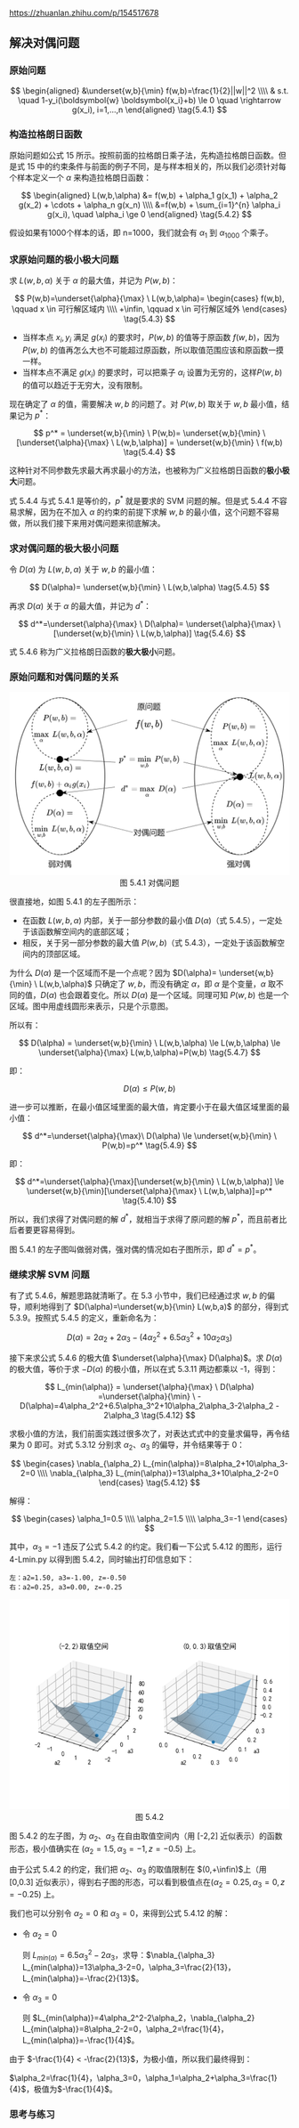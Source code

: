 https://zhuanlan.zhihu.com/p/154517678

## 解决对偶问题

### 原始问题
  
$$
\begin{aligned}
    &\underset{w,b}{\min} f(w,b)=\frac{1}{2}||w||^2
    \\\\
    & s.t. \quad 1-y_i(\boldsymbol{w} \boldsymbol{x_i}+b) \le 0 \quad \rightarrow g(x_i), i=1,...,n
\end{aligned}
\tag{5.4.1}
$$

### 构造拉格朗日函数

原始问题如公式 15 所示。按照前面的拉格朗日乘子法，先构造拉格朗日函数。但是式 15 中的约束条件与前面的例子不同，是与样本相关的，所以我们必须针对每个样本定义一个 $\alpha$ 来构造拉格朗日函数：

$$
\begin{aligned}
L(w,b,\alpha) &= f(w,b) + \alpha_1 g(x_1) + \alpha_2 g(x_2) + \cdots + \alpha_n g(x_n)
\\\\
&=f(w,b) + \sum_{i=1}^{n} \alpha_i g(x_i), \quad \alpha_i \ge 0
\end{aligned}
\tag{5.4.2}
$$

假设如果有1000个样本的话，即 n=1000，我们就会有 $\alpha_1$ 到 $\alpha_{1000}$ 个乘子。

### 求原始问题的极小极大问题

求 $L(w,b,\alpha)$ 关于 $\alpha$ 的最大值，并记为 $P(w,b)$：

$$
P(w,b)=\underset{\alpha}{\max} \ L(w,b,\alpha)=
\begin{cases}
    f(w,b), \qquad x \in 可行解区域内
    \\\\
    +\infin, \qquad x \in 可行解区域外
\end{cases}
\tag{5.4.3}
$$

- 当样本点 $x_i,y_i$ 满足 $g(x_i)$ 的要求时，$P(w,b)$ 的值等于原函数 $f(w,b)$，因为 $P(w,b)$ 的值再怎么大也不可能超过原函数，所以取值范围应该和原函数一摸一样。
- 当样本点不满足 $g(x_i)$ 的要求时，可以把乘子 $\alpha_i$ 设置为无穷的，这样$P(w,b)$ 的值可以趋近于无穷大，没有限制。

现在确定了 $\alpha$ 的值，需要解决 $w,b$ 的问题了。对 $P(w,b)$ 取关于 $w,b$ 最小值，结果记为 $p^*$：

$$
p^* = \underset{w,b}{\min} \ P(w,b)=  \underset{w,b}{\min} \ [\underset{\alpha}{\max} \ L(w,b,\alpha)] = \underset{w,b}{\min} \ f(w,b)
\tag{5.4.4}
$$

这种针对不同参数先求最大再求最小的方法，也被称为广义拉格朗日函数的**极小极大**问题。

式 5.4.4 与式 5.4.1 是等价的，$p^*$ 就是要求的 SVM 问题的解。但是式 5.4.4 不容易求解，因为在不加入 $\alpha$ 的约束的前提下求解 $w,b$ 的最小值，这个问题不容易做，所以我们接下来用对偶问题来彻底解决。

### 求对偶问题的极大极小问题

令 $D(\alpha)$ 为 $L(w,b,\alpha)$ 关于 $w,b$ 的最小值：

$$
D(\alpha)= \underset{w,b}{\min} \ L(w,b,\alpha) \tag{5.4.5}
$$

再求 $D(\alpha)$ 关于 $\alpha$ 的最大值，并记为 $d^*$：

$$
d^*=\underset{\alpha}{\max} \ D(\alpha)= \underset{\alpha}{\max} \ [\underset{w,b}{\min} \ L(w,b,\alpha)] \tag{5.4.6}
$$

式 5.4.6 称为广义拉格朗日函数的**极大极小**问题。

### 原始问题和对偶问题的关系

<img src="./images/5.4.1.png" />

<center>图 5.4.1 对偶问题</center>

很直接地，如图 5.4.1 的左子图所示：
- 在函数 $L(w,b,\alpha)$ 内部，关于一部分参数的最小值 $D(\alpha)$（式 5.4.5），一定处于该函数解空间内的底部区域；
- 相反，关于另一部分参数的最大值 $P(w,b)$（式 5.4.3），一定处于该函数解空间内的顶部区域。

为什么 $D(\alpha)$ 是一个区域而不是一个点呢？因为 $D(\alpha)= \underset{w,b}{\min} \ L(w,b,\alpha)$ 只确定了 $w,b$，而没有确定 $\alpha$，即 $\alpha$ 是个变量，$\alpha$ 取不同的值，$D(\alpha)$ 也会跟着变化。所以 $D(\alpha)$ 是一个区域。同理可知 $P(w,b)$ 也是一个区域。图中用虚线圆形来表示，只是个示意图。

所以有：

$$
D(\alpha) = \underset{w,b}{\min} \ L(w,b,\alpha) \le L(w,b,\alpha) \le \underset{\alpha}{\max} L(w,b,\alpha)=P(w,b) \tag{5.4.7}
$$

即：

$$
D(\alpha) \le P(w,b)  \tag{5.4.8}
$$

进一步可以推断，在最小值区域里面的最大值，肯定要小于在最大值区域里面的最小值：

$$
d^*=\underset{\alpha}{\max}\ D(\alpha) \le \underset{w,b}{\min} \ P(w,b)=p^* \tag{5.4.9}
$$

即：

$$
d^*=\underset{\alpha}{\max}[\underset{w,b}{\min} \ L(w,b,\alpha)] \le \underset{w,b}{\min}[\underset{\alpha}{\max} \ L(w,b,\alpha)]=p^*  \tag{5.4.10}
$$

所以，我们求得了对偶问题的解 $d^*$，就相当于求得了原问题的解 $p^*$，而且前者比后者要更容易得到。

图 5.4.1 的左子图叫做弱对偶，强对偶的情况如右子图所示，即 $d^*=p^*$。

### 继续求解 SVM 问题

有了式 5.4.6，解题思路就清晰了。在 5.3 小节中，我们已经通过求 $w,b$ 的偏导，顺利地得到了 $D(\alpha)=\underset{w,b}{\min} L(w,b,a)$ 的部分，得到式 5.3.9。按照式 5.4.5 的定义，重新命名为：

$$
D(\alpha)=2\alpha_2 + 2\alpha_3 -(4\alpha_2^2+6.5\alpha_3^2+10\alpha_2\alpha_3) \tag{5.4.11}
$$

接下来求公式 5.4.6 的极大值 $\underset{\alpha}{\max} D(\alpha)$。求 $D(\alpha)$ 的极大值，等价于求 $-D(\alpha)$ 的极小值，所以在式 5.3.11 两边都乘以 -1，得到：

$$
L_{min(\alpha)} = \underset{\alpha}{\max} \ D(\alpha) =\underset{\alpha}{\min} \ -D(\alpha)=4\alpha_2^2+6.5\alpha_3^2+10\alpha_2\alpha_3-2\alpha_2 - 2\alpha_3 \tag{5.4.12}
$$

求极小值的方法，我们前面实践过很多次了，对表达式式中的变量求偏导，再令结果为 0 即可。对式 5.3.12 分别求 $\alpha_2、\alpha_3$ 的偏导，并令结果等于 0：

$$
\begin{cases}
\nabla_{\alpha_2} L_{min(\alpha)}=8\alpha_2+10\alpha_3-2=0
\\\\
\nabla_{\alpha_3} L_{min(\alpha)}=13\alpha_3+10\alpha_2-2=0
\end{cases}
\tag{5.4.12}
$$

解得：

$$
\begin{cases}
    \alpha_1=0.5
    \\\\
    \alpha_2=1.5
    \\\\
    \alpha_3=-1
\end{cases}
$$

其中，$\alpha_3=-1$ 违反了公式 5.4.2 的约定。我们看一下公式 5.4.12 的图形，运行 4-Lmin.py 以得到图 5.4.2，同时输出打印信息如下：

```
左：a2=1.50, a3=-1.00, z=-0.50
右：a2=0.25, a3=0.00, z=-0.25
```

<img src="./images/5.4.2.png" />
<center>图 5.4.2 </center>

图 5.4.2 的左子图，为 $\alpha_2、\alpha_3$ 在自由取值空间内（用 [-2,2] 近似表示）的函数形态，极小值确实在 $(\alpha_2=1.5,\alpha_3=-1,z=-0.5)$ 上。

由于公式 5.4.2 的约定，我们把 $\alpha_2、\alpha_3$ 的取值限制在 $(0,+\infin)$上（用 [0,0.3] 近似表示），得到右子图的形态，可以看到极值点在$(\alpha_2=0.25,\alpha_3=0,z=-0.25)$ 上。

我们也可以分别令 $\alpha_2=0$ 和 $\alpha_3=0$，来得到公式 5.4.12 的解：

- 令 $\alpha_2=0$
  
  则 $L_{min(\alpha)}=6.5\alpha_3^2-2\alpha_3$，求导：$\nabla_{\alpha_3} L_{min(\alpha)}=13\alpha_3-2=0，\alpha_3=\frac{2}{13}，L_{min(\alpha)}=-\frac{2}{13}$。

- 令 $\alpha_3=0$

    则 $L_{min(\alpha)}=4\alpha_2^2-2\alpha_2，\nabla_{\alpha_2} L_{min(\alpha)}=8\alpha_2-2=0，\alpha_2=\frac{1}{4}，L_{min(\alpha)}=-\frac{1}{4}$。

由于 $-\frac{1}{4} < -\frac{2}{13}$，为极小值，所以我们最终得到：

$\alpha_2=\frac{1}{4}，\alpha_3=0，\alpha_1=\alpha_2+\alpha_3=\frac{1}{4}$，极值为$-\frac{1}{4}$。


### 思考与练习

